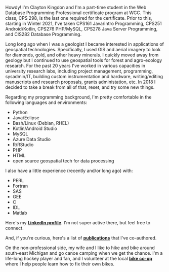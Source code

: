 
Howdy! I'm Clayton Kingdon and I'm a part-time student in the Web Database Programming Professional certificate program at WCC. This class, CPS 298, is the last one required for the certificate. Prior to this, starting in Winter 2021, I've taken CPS161 Java/Intro Programming, CPS251 Android/Kotlin, CPS276 PHP/MySQL, CPS278 Java Server Programming, and CIS282 Database Programming.

Long long ago when I was a geologist I became interested in applications of geospatial technologies. Specifically, I used GIS and aerial imagery to look for diamonds, gold, and other heavy minerals. I quickly moved away from geology but I continued to use geospatial tools for forest and agro-ecology research. For the past 20 years I've worked in various capacities in university research labs, including project management, programming, sysadmin/IT, building custom instrumentation and hardware, writing/editing manuscripts and research proposals, grants administation, etc. In 2018 I decided to take a break from all of that, reset, and try some new things. 

Regarding my programming background, I'm pretty comfortable in the following languages and environments: 
* Python
* Java/Eclipse
* Bash/Linux (Debian, RHEL)
* Kotlin/Android Studio
* MySQL
* Azure Data Studio
* R/RStudio
* PHP
* HTML
* open source geospatial tech for data processing

I also have a little experience (recently and/or long ago) with:
* PERL
* Fortran
* SAS
* GEE
* C
* IDL
* Matlab
 
Here's my **[LinkedIn profile](https://www.linkedin.com/in/claytonkingdon/)**. I'm not super active there, but feel free to connect.

And, if you're curious, here's a list of **[publications](https://tinyurl.com/CK-google-scholar)** that I've co-authored.

On the non-professional side, my wife and I like to hike and bike around south-east Michigan and go canoe camping when we get the chance. I'm a life-long hockey player and fan, and I volunteer at the local **[bike co-op](https://commoncycle.org/)** where I help people learn how to fix their own bikes.
